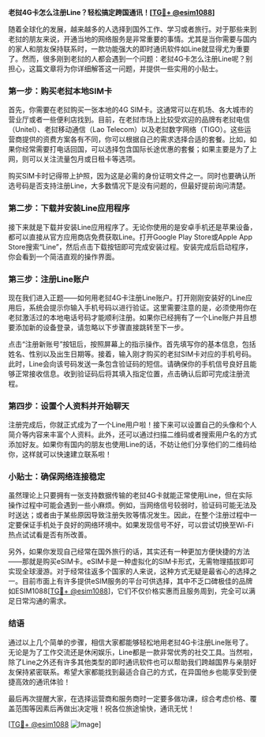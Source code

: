 **老挝4G卡怎么注册Line？轻松搞定跨国通讯！[[TG💪+ @esim1088](https://t.me/s/esim1088)]**

随着全球化的发展，越来越多的人选择到国外工作、学习或者旅行。对于那些来到老挝的朋友来说，开通当地的网络服务是非常重要的事情。尤其是当你需要与国内的家人和朋友保持联系时，一款功能强大的即时通讯软件如Line就显得尤为重要了。然而，很多刚到老挝的人都会遇到一个问题：老挝4G卡怎么注册Line呢？别担心，这篇文章将为你详细解答这一问题，并提供一些实用的小贴士。

### 第一步：购买老挝本地SIM卡

首先，你需要在老挝购买一张本地的4G SIM卡。这通常可以在机场、各大城市的营业厅或者一些便利店找到。目前，在老挝市场上比较受欢迎的品牌有老挝电信（Unitel）、老挝移动通信（Lao Telecom）以及老挝数字网络（TIGO）。这些运营商提供的资费方案各有不同，你可以根据自己的需求选择合适的套餐。比如，如果你经常需要打电话回国，可以选择包含国际长途优惠的套餐；如果主要是为了上网，则可以关注流量包月或日租卡等选项。

购买SIM卡时记得带上护照，因为这是必需的身份证明文件之一。同时也要确认所选号码是否支持注册Line，大多数情况下是没有问题的，但最好提前询问清楚。

### 第二步：下载并安装Line应用程序

接下来就是下载并安装Line应用程序了。无论你使用的是安卓手机还是苹果设备，都可以直接从官方应用商店免费获取Line。打开Google Play Store或Apple App Store搜索“Line”，然后点击下载按钮即可完成安装过程。安装完成后启动程序，你会看到一个简洁直观的操作界面。

### 第三步：注册Line账户

现在我们进入正题——如何用老挝4G卡注册Line账户。打开刚刚安装好的Line应用后，系统会提示你输入手机号码以进行验证。这里需要注意的是，必须使用你在老挝激活过的本地电话号码才能顺利注册。如果你已经拥有了一个Line账户并且想要添加新的设备登录，请忽略以下步骤直接跳转至下一步。

点击“注册新账号”按钮后，按照屏幕上的指示操作。首先填写你的基本信息，包括姓名、性别以及出生日期等。接着，输入刚才购买的老挝SIM卡对应的手机号码。此时，Line会向该号码发送一条包含验证码的短信。请确保你的手机信号良好且能够正常接收信息。收到验证码后将其填入指定位置，点击确认后即可完成注册流程。

### 第四步：设置个人资料并开始聊天

注册完成后，你就正式成为了一个Line用户啦！接下来可以设置自己的头像和个人简介等内容来丰富个人资料。此外，还可以通过扫描二维码或者搜索用户名的方式添加好友。如果你有国内的朋友也使用Line的话，不妨让他们分享他们的二维码给你，这样就可以快速建立联系啦！

### 小贴士：确保网络连接稳定

虽然理论上只要拥有一张支持数据传输的老挝4G卡就能正常使用Line，但在实际操作过程中可能会遇到一些小麻烦。例如，当网络信号较弱时，验证码可能无法及时送达；或者由于某些原因导致注册失败等情况发生。因此，在整个注册过程中一定要保证手机处于良好的网络环境中。如果发现信号不好，可以尝试切换至Wi-Fi热点试试看是否有所改善。

另外，如果你发现自己经常在国外旅行的话，其实还有一种更加方便快捷的方法——那就是购买eSIM卡。eSIM卡是一种虚拟化的SIM卡形式，无需物理插拔即可实现全球漫游。对于经常往返多个国家的人来说，这种方式无疑是最省心的选择之一。目前市面上有许多提供eSIM服务的平台可供选择，其中不乏口碑极佳的品牌如ESIM1088[[TG💪+ @esim1088](https://t.me/s/esim1088)]，它们不仅价格实惠而且服务周到，完全可以满足日常沟通的需求。

### 结语

通过以上几个简单的步骤，相信大家都能够轻松地用老挝4G卡注册Line账号了。无论是为了工作交流还是休闲娱乐，Line都是一款非常优秀的社交工具。当然啦，除了Line之外还有许多其他类型的即时通讯软件也可以帮助我们跨越国界与亲朋好友保持紧密联系。希望大家都能找到最适合自己的方式，在异国他乡也能享受到便捷高效的通讯体验！

最后再次提醒大家，在选择运营商和服务商时一定要多做功课，综合考虑价格、覆盖范围等因素后再做出决定哦！祝各位旅途愉快，通讯无忧！

[[TG💪+ @esim1088](https://t.me/s/esim1088) ![Image](https://i.postimg.cc/4NQfJmqS/Snipaste-2025-05-13-00-14-12.png)]